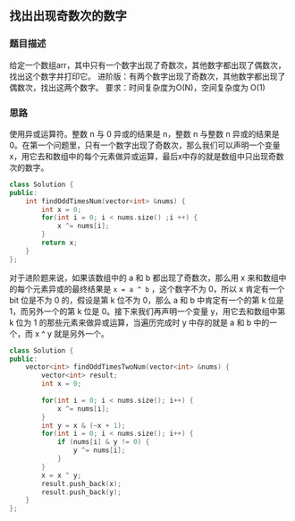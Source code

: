 ##  找出出现奇数次的数字

### 题目描述
给定一个数组arr，其中只有一个数字出现了奇数次，其他数字都出现了偶数次，找出这个数字并打印它。
进阶版：有两个数字出现了奇数次，其他数字都出现了偶数次，找出这两个数字。
要求：时间复杂度为O(N)，空间复杂度为 O(1)

### 思路
使用异或运算符。整数 n 与 0 异或的结果是 n，整数 n 与整数 n 异或的结果是 0。在第一个问题里，只有一个数字出现了奇数次，那么我们可以声明一个变量 x，用它去和数组中的每个元素做异或运算，最后x中存的就是数组中只出现奇数次的数字。



```c++
class Solution {
public:
	int findOddTimesNum(vector<int> &nums) {
    	int x = 0;
    	for(int i = 0; i < nums.size() ;i ++) {
          	x ^= nums[i];
    	}
    	return x;
	}
};
```

对于进阶题来说，如果该数组中的 a 和 b 都出现了奇数次，那么用 x 来和数组中的每个元素异或的最终结果是 `x = a ^ b` ，这个数字不为 0，所以 x 肯定有一个 bit 位是不为 0 的，假设是第 k 位不为 0，那么 a 和 b 中肯定有一个的第 k 位是1，而另外一个的第 k 位是 0。接下来我们再声明一个变量 y，用它去和数组中第 k 位为 1 的那些元素来做异或运算，当遍历完成时 y 中存的就是 a 和 b 中的一个，而 x ^ y 就是另外一个。

```c++
class Solution {
public:
	vector<int> findOddTimesTwoNum(vector<int> &nums) {
    	vector<int> result;
    	int x = 0;
    	
    	for(int i = 0; i < nums.size(); i++) {
        	x ^= nums[i];
    	}
    	int y = x & (~x + 1);
    	for(int i = 0; i < nums.size(); i++) {
        	if (nums[i] & y != 0) {
            	y ^= nums[i];
        	}
    	}
    	x = x ^ y;
    	result.push_back(x);
    	result.push_back(y);
	}
};
```



 

